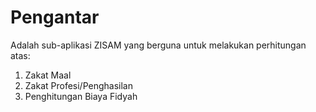 # Pengantar #

Adalah sub-aplikasi ZISAM yang berguna untuk melakukan perhitungan atas:
  1. Zakat Maal
  1. Zakat Profesi/Penghasilan
  1. Penghitungan Biaya Fidyah